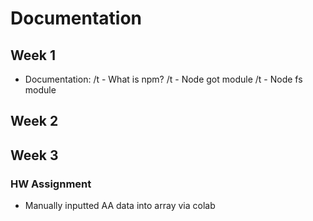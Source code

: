 # Documentation

## Week 1 
- Documentation:
/t - What is npm?
/t - Node got module
/t - Node fs module

## Week 2

## Week 3
### HW Assignment
- Manually inputted AA data into array via colab
